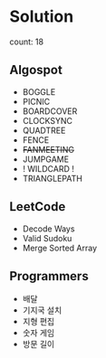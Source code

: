 # Solution
count: 18


## Algospot
<ul>
  <li>BOGGLE</li>
  <li>PICNIC</li>
  <li>BOARDCOVER</li>
  <li>CLOCKSYNC</li>
  <li>QUADTREE</li>
  <li>FENCE</li>
  <li><del>FANMEETING</del></li>
  <li>JUMPGAME</li>
  <li>! WILDCARD !</li>
  <li>TRIANGLEPATH</li>
</ul>

## LeetCode
<ul>
  <li>Decode Ways</li>
  <li>Valid Sudoku</li>
  <li>Merge Sorted Array</li>
</ul>

## Programmers
<ul>
  <li>배달</li>
  <li>기지국 설치</li>
  <li>지형 편집</li>
  <li>숫자 게임</li>
  <li>방문 길이</li>
 </ul>
